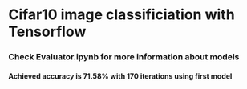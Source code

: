 <h1> Cifar10 image classificiation with Tensorflow </h1>

<h3> Check Evaluator.ipynb for more information about models </h3>
<h4> Achieved accuracy is 71.58% with 170 iterations using first model </h4>
